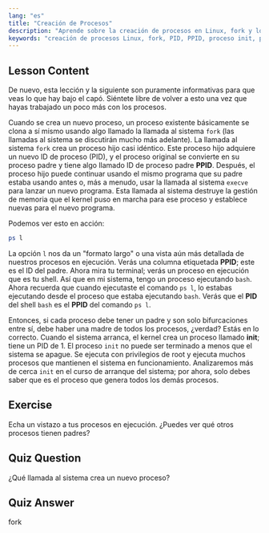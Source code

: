 ```yaml
---
lang: "es"
title: "Creación de Procesos"
description: "Aprende sobre la creación de procesos en Linux, fork y los procesos padre/hijo. Comprende PID, PPID y el proceso init. Obtén una guía para principiantes sobre la gestión de procesos en Linux."
keywords: "creación de procesos Linux, fork, PID, PPID, proceso init, procesos Linux, principiante, tutorial, guía"
---
```


## Lesson Content

De nuevo, esta lección y la siguiente son puramente informativas para que veas lo que hay bajo el capó. Siéntete libre de volver a esto una vez que hayas trabajado un poco más con los procesos.

Cuando se crea un nuevo proceso, un proceso existente básicamente se clona a sí mismo usando algo llamado la llamada al sistema `fork` (las llamadas al sistema se discutirán mucho más adelante). La llamada al sistema `fork` crea un proceso hijo casi idéntico. Este proceso hijo adquiere un nuevo ID de proceso (PID), y el proceso original se convierte en su proceso padre y tiene algo llamado ID de proceso padre **PPID**. Después, el proceso hijo puede continuar usando el mismo programa que su padre estaba usando antes o, más a menudo, usar la llamada al sistema `execve` para lanzar un nuevo programa. Esta llamada al sistema destruye la gestión de memoria que el kernel puso en marcha para ese proceso y establece nuevas para el nuevo programa.

Podemos ver esto en acción:

```bash
ps l
```

La opción `l` nos da un "formato largo" o una vista aún más detallada de nuestros procesos en ejecución. Verás una columna etiquetada **PPID**; este es el ID del padre. Ahora mira tu terminal; verás un proceso en ejecución que es tu shell. Así que en mi sistema, tengo un proceso ejecutando `bash`. Ahora recuerda que cuando ejecutaste el comando `ps l`, lo estabas ejecutando desde el proceso que estaba ejecutando `bash`. Verás que el **PID** del shell `bash` es el **PPID** del comando `ps l`.

Entonces, si cada proceso debe tener un padre y son solo bifurcaciones entre sí, debe haber una madre de todos los procesos, ¿verdad? Estás en lo correcto. Cuando el sistema arranca, el kernel crea un proceso llamado **init**; tiene un PID de 1. El proceso `init` no puede ser terminado a menos que el sistema se apague. Se ejecuta con privilegios de root y ejecuta muchos procesos que mantienen el sistema en funcionamiento. Analizaremos más de cerca `init` en el curso de arranque del sistema; por ahora, solo debes saber que es el proceso que genera todos los demás procesos.

## Exercise

Echa un vistazo a tus procesos en ejecución. ¿Puedes ver qué otros procesos tienen padres?

## Quiz Question

¿Qué llamada al sistema crea un nuevo proceso?

## Quiz Answer

fork
